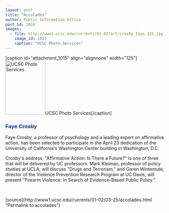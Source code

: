 ```yaml
---
layout: post
title: "Accolades"
author: Public Information Office
post_id: 1016
images:
  - file: http://www1.ucsc.edu/currents/01-02/art/crosby_faye.125.jpg
    image_id: 1015
    caption: "UCSC Photo Services"
---
```


[caption id="attachment_1015" align="alignnone" width="125"]<a href="http://localhost/mysite/wp-content/uploads/2002/03/crosby_faye.125.jpg"><img class="size-full wp-image-1015" src="http://localhost/mysite/wp-content/uploads/2002/03/crosby_faye.125.jpg" alt="UCSC Photo Services" width="125" height="169" /></a>UCSC Photo Services[/caption]
<h3>
  <font color="#003399">Faye Crosby</font>
</h3>Faye Crosby, a professor of psychology and a leading expert on affirmative action, has been selected to participate in the April 23 dedication of the University of California's Washington Center building in Washington, D.C.
<p>
  Crosby's address, "Affirmative Action: Is There a Future?" is one of three that will be delivered by UC professors. Mark Kleiman, professor of policy studies at UCLA, will discuss "Drugs and Terrorism," and Garen Wintemute, director of the Violence Prevention Research Program at UC Davis, will present "Firearm Violence: In Search of Evidence-Based Public Policy."
</p>
<p>

</p>
<p>
  <br>
  </p>
[source](http://www1.ucsc.edu/currents/01-02/03-25/accolades.html "Permalink to accolades")
